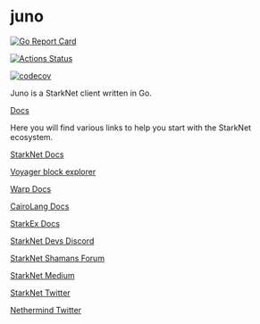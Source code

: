 # juno

[![Go Report Card](https://goreportcard.com/badge/github.com/NethermindEth/juno)](https://goreportcard.com/report/github.com/NethermindEth/juno)

[![Actions Status](https://github.com/NethermindEth/juno/workflows/juno-build.yml/badge.svg)](https://github.com/NethermindEth/juno/actions)

[![codecov](https://codecov.io/gh/NethermindEth/juno/branch/main/graph/badge.svg)](https://codecov.io/gh/NethermindEth/juno)

Juno is a StarkNet client written in Go.

[Docs](https://nethermindeth.github.io/juno/)

Here you will find various links to help you start with the StarkNet ecosystem.

[StarkNet Docs](https://starknet.io/)

[Voyager block explorer](https://voyager.online)

[Warp Docs](https://github.com/NethermindEth/warp)

[CairoLang Docs](https://www.cairo-lang.org/)

[StarkEx Docs](https://docs.starkware.co/starkex-v4)

[StarkNet Devs Discord](https://discord.com/invite/uJ9HZTUk2Y)

[StarkNet Shamans Forum](https://community.starknet.io/)

[StarkNet Medium](https://medium.com/starkware/starknet/home)

[StarkNet Twitter](https://twitter.com/Starknet_Intern)

[Nethermind Twitter](https://twitter.com/NethermindEth)

